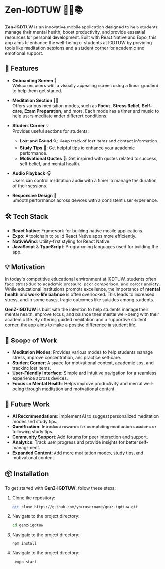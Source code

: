 # Zen-IGDTUW 🧘‍♀️📚

**Zen-IGDTUW** is an innovative mobile application designed to help students manage their mental health, boost productivity, and provide essential resources for personal development. Built with React Native and Expo, this app aims to enhance the well-being of students at IGDTUW by providing tools like meditation sessions and a student corner for academic and emotional support.

## 🚀 Features

- **Onboarding Screen** 👋  
  Welcomes users with a visually appealing screen using a linear gradient to help them get started.

- **Meditation Section** 🧘‍♂️  
  Offers various meditation modes, such as **Focus**, **Stress Relief**, **Self-care**, **Exam Preparation**, and more. Each mode has a timer and music to help users meditate under different conditions.

- **Student Corner** 💡  
  Provides useful sections for students:  
  - **Lost and Found** 🔍: Keep track of lost items and contact information.  
  - **Study Tips** 📖: Get helpful tips to enhance your academic performance.  
  - **Motivational Quotes** 💬: Get inspired with quotes related to success, self-belief, and mental health.

- **Audio Playback** 🎧  
  Users can control meditation audio with a timer to manage the duration of their sessions.

- **Responsive Design** 📱  
  Smooth performance across devices with a consistent user experience.

## 🛠️ Tech Stack

- **React Native**: Framework for building native mobile applications.  
- **Expo**: A toolchain to build React Native apps more efficiently.  
- **NativeWind**: Utility-first styling for React Native.  
- **JavaScript** & **TypeScript**: Programming languages used for building the app.

## 💡 Motivation

In today's competitive educational environment at IGDTUW, students often face stress due to academic pressure, peer comparison, and career anxiety. While educational institutions promote excellence, the importance of **mental health** and **work-life balance** is often overlooked. This leads to increased stress, and in some cases, tragic outcomes like suicides among students.

**GenZ-IGDTUW** is built with the intention to help students manage their mental health, improve focus, and balance their mental well-being with their academic life. By offering guided meditation and a supportive student corner, the app aims to make a positive difference in student life.

## 🌱 Scope of Work

- **Meditation Modes**: Provides various modes to help students manage stress, improve concentration, and practice self-care.
- **Student Corner**: A space for motivational content, academic tips, and tracking lost items.
- **User-Friendly Interface**: Simple and intuitive navigation for a seamless experience across devices.
- **Focus on Mental Health**: Helps improve productivity and mental well-being through meditation and motivational content.

<!--## 📱 Screenshots
![WhatsApp Image 2024-12-01 at 10 19 38 PM](https://github.com/user-attachments/assets/8aca7793-71fd-49e4-b8d0-53eea4f43289)
![WhatsApp Image 2024-12-01 at 10 19 38 PM (1)](https://github.com/user-attachments/assets/7f678e3e-4c15-42fd-8ef1-a9a88cea0861)
![WhatsApp Image 2024-12-01 at 10 19 38 PM (2)](https://github.com/user-attachments/assets/44f0014d-5a8c-4139-b001-d0250c166d2c)
![WhatsApp Image 2024-12-01 at 10 19 39 PM](https://github.com/user-attachments/assets/2b1b7f3a-f9bd-4940-a42d-67afaf6fe996)
![WhatsApp Image 2024-12-01 at 10 19 39 PM (1)](https://github.com/user-attachments/assets/8030e149-1551-4473-b13f-0bb3889d9df2)
![WhatsApp Image 2024-12-01 at 10 19 39 PM (2)](https://github.com/user-attachments/assets/70e403a1-e1a7-4666-9312-dbf1eac07b11)
![WhatsApp Image 2024-12-01 at 10 19 39 PM (3)](https://github.com/user-attachments/assets/93287110-07ea-4456-a009-fd16b310c4ea)
![WhatsApp Image 2024-12-01 at 10 19 40 PM](https://github.com/user-attachments/assets/11df8dcd-a1a0-4dc3-89eb-a0946a2b2899)
![WhatsApp Image 2024-12-01 at 10 19 40 PM (1)](https://github.com/user-attachments/assets/e983a0a4-a1f5-4466-bb47-027132ba39fe)
![WhatsApp Image 2024-12-01 at 10 19 40 PM (2)](https://github.com/user-attachments/assets/9ab98396-6f5b-4eab-91e7-c2c593634ab2)
![WhatsApp Image 2024-12-01 at 10 19 41 PM](https://github.com/user-attachments/assets/656c6983-be11-4be4-a3d0-e75eb22821f2)
![WhatsApp Image 2024-12-01 at 10 19 41 PM (1)](https://github.com/user-attachments/assets/59fb891d-fda3-4caa-be5b-20f38208f038)
![WhatsApp Image 2024-12-01 at 10 19 41 PM (2)](https://github.com/user-attachments/assets/f6662a92-2770-4b39-a8f8-cfe1ad404f33)
![WhatsApp Image 2024-12-01 at 10 19 41 PM (3)](https://github.com/user-attachments/assets/09eab901-89e4-4251-a3c1-a7c94bd63c48)-->

## 🔮 Future Work

- **AI Recommendations**: Implement AI to suggest personalized meditation modes and study tips.
- **Gamification**: Introduce rewards for completing meditation sessions or following study tips.
- **Community Support**: Add forums for peer interaction and support.
- **Analytics**: Track user progress and provide insights for better self-management.
- **Expanded Content**: Add more meditation modes, study tips, and motivational content.

## 📦 Installation

To get started with **GenZ-IGDTUW**, follow these steps:

1. Clone the repository:
   ```bash
   git clone https://github.com/yourusername/genz-igdtuw.git
2. Navigate to the project directory:
   ```bash
   cd genz-igdtuw
3. Navigate to the project directory:
   ```bash
   npm install
4. Navigate to the project directory:
   ```bash
    expo start

